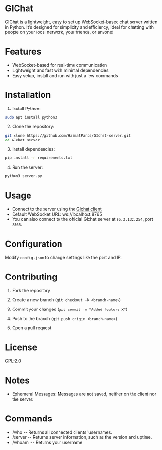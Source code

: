# GIChat

GIChat is a lightweight, easy to set up WebSocket-based chat server written in Python. It's designed for simplicity and efficiency, ideal for chatting with people on your local network, your friends, or anyone!

# Features

- WebSocket-based for real-time communication
- Lightweight and fast with minimal dependencies
- Easy setup, install and run with just a few commands

# Installation

1. Install Python:

```sh
sudo apt install python3
```

2. Clone the repository:

```sh
git clone https://github.com/HazmatPants/GIchat-server.git
cd GIchat-server
```

3. Install dependencies:

```sh
pip install -r requirements.txt
```

4. Run the server:

```sh
python3 server.py
```

# Usage

- Connect to the server using the [GIchat client](https://github.com/HazmatPants/GIchat-client)
- Default WebSocket URL: ws://localhost:8765
- You can also connect to the official GIchat server at `86.3.132.254`, port `8765`.

# Configuration

Modify `config.json` to change settings like the port and IP.

# Contributing

1. Fork the repository

2. Create a new branch (`git checkout -b <branch-name>`)

3. Commit your changes (`git commit -m "Added feature X"`)

4. Push to the branch (`git push origin <branch-name>`)

5. Open a pull request

# License

[GPL-2.0](https://github.com/HazmatPants/GIchat-server/blob/main/LICENSE)

# Notes

- Ephemeral Messages: Messages are not saved, neither on the client nor the server.

# Commands

- /who -- Returns all connected clients' usernames.
- /server -- Returns server information, such as the version and uptime.
- /whoami -- Returns your username
